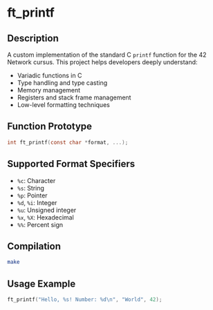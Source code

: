 # ft_printf

## Description
A custom implementation of the standard C `printf` function for the 42 Network cursus. This project helps developers deeply understand:
- Variadic functions in C
- Type handling and type casting
- Memory management
- Registers and stack frame management
- Low-level formatting techniques

## Function Prototype
```c
int ft_printf(const char *format, ...);
```

## Supported Format Specifiers
- `%c`: Character
- `%s`: String
- `%p`: Pointer
- `%d`, `%i`: Integer
- `%u`: Unsigned integer
- `%x`, `%X`: Hexadecimal
- `%%`: Percent sign

## Compilation
```bash
make
```

## Usage Example
```c
ft_printf("Hello, %s! Number: %d\n", "World", 42);
```

